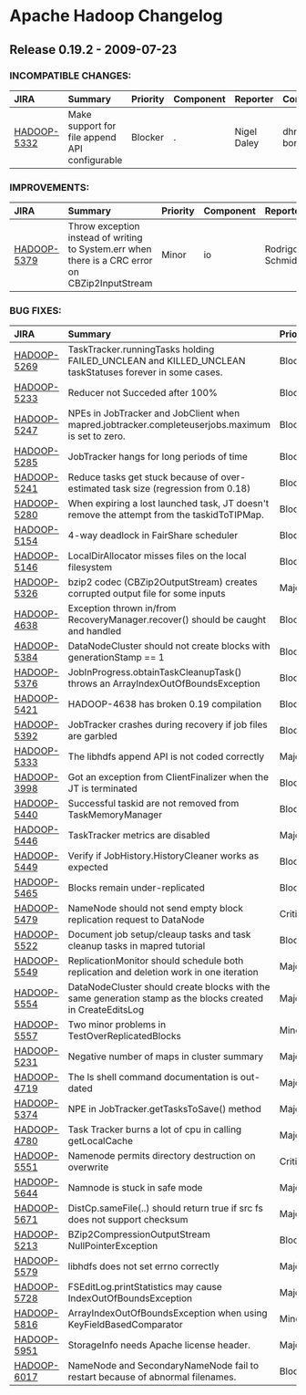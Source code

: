 
<!---
# Licensed to the Apache Software Foundation (ASF) under one
# or more contributor license agreements.  See the NOTICE file
# distributed with this work for additional information
# regarding copyright ownership.  The ASF licenses this file
# to you under the Apache License, Version 2.0 (the
# "License"); you may not use this file except in compliance
# with the License.  You may obtain a copy of the License at
#
#     http://www.apache.org/licenses/LICENSE-2.0
#
# Unless required by applicable law or agreed to in writing, software
# distributed under the License is distributed on an "AS IS" BASIS,
# WITHOUT WARRANTIES OR CONDITIONS OF ANY KIND, either express or implied.
# See the License for the specific language governing permissions and
# limitations under the License.
-->
# Apache Hadoop Changelog

## Release 0.19.2 - 2009-07-23

### INCOMPATIBLE CHANGES:

| JIRA | Summary | Priority | Component | Reporter | Contributor |
|:---- |:---- | :--- |:---- |:---- |:---- |
| [HADOOP-5332](https://issues.apache.org/jira/browse/HADOOP-5332) | Make support for file append API configurable |  Blocker | . | Nigel Daley | dhruba borthakur |


### IMPROVEMENTS:

| JIRA | Summary | Priority | Component | Reporter | Contributor |
|:---- |:---- | :--- |:---- |:---- |:---- |
| [HADOOP-5379](https://issues.apache.org/jira/browse/HADOOP-5379) | Throw exception instead of writing to System.err when there is a CRC error on CBZip2InputStream |  Minor | io | Rodrigo Schmidt | Rodrigo Schmidt |


### BUG FIXES:

| JIRA | Summary | Priority | Component | Reporter | Contributor |
|:---- |:---- | :--- |:---- |:---- |:---- |
| [HADOOP-5269](https://issues.apache.org/jira/browse/HADOOP-5269) | TaskTracker.runningTasks holding FAILED\_UNCLEAN and KILLED\_UNCLEAN taskStatuses forever in some cases. |  Blocker | . | Amareshwari Sriramadasu | Amareshwari Sriramadasu |
| [HADOOP-5233](https://issues.apache.org/jira/browse/HADOOP-5233) | Reducer not Succeded after 100% |  Blocker | . | Amareshwari Sriramadasu | Amareshwari Sriramadasu |
| [HADOOP-5247](https://issues.apache.org/jira/browse/HADOOP-5247) | NPEs in JobTracker and JobClient when mapred.jobtracker.completeuserjobs.maximum is set to zero. |  Blocker | . | Vinod Kumar Vavilapalli | Amar Kamat |
| [HADOOP-5285](https://issues.apache.org/jira/browse/HADOOP-5285) | JobTracker hangs for long periods of time |  Blocker | . | Vinod Kumar Vavilapalli | Devaraj Das |
| [HADOOP-5241](https://issues.apache.org/jira/browse/HADOOP-5241) | Reduce tasks get stuck because of over-estimated task size (regression from 0.18) |  Blocker | . | Andy Pavlo | Sharad Agarwal |
| [HADOOP-5280](https://issues.apache.org/jira/browse/HADOOP-5280) | When expiring a lost launched task, JT doesn\'t remove the attempt from the taskidToTIPMap. |  Blocker | . | Vinod Kumar Vavilapalli | Devaraj Das |
| [HADOOP-5154](https://issues.apache.org/jira/browse/HADOOP-5154) | 4-way deadlock in FairShare scheduler |  Blocker | . | Vinod Kumar Vavilapalli | Matei Zaharia |
| [HADOOP-5146](https://issues.apache.org/jira/browse/HADOOP-5146) | LocalDirAllocator misses files on the local filesystem |  Blocker | . | Arun C Murthy | Devaraj Das |
| [HADOOP-5326](https://issues.apache.org/jira/browse/HADOOP-5326) | bzip2 codec (CBZip2OutputStream) creates corrupted output file for some inputs |  Major | io | Rodrigo Schmidt | Rodrigo Schmidt |
| [HADOOP-4638](https://issues.apache.org/jira/browse/HADOOP-4638) | Exception thrown in/from RecoveryManager.recover() should be caught and handled |  Blocker | . | Amar Kamat | Amar Kamat |
| [HADOOP-5384](https://issues.apache.org/jira/browse/HADOOP-5384) | DataNodeCluster should not create blocks with generationStamp == 1 |  Blocker | test | Tsz Wo Nicholas Sze | Tsz Wo Nicholas Sze |
| [HADOOP-5376](https://issues.apache.org/jira/browse/HADOOP-5376) | JobInProgress.obtainTaskCleanupTask() throws an ArrayIndexOutOfBoundsException |  Blocker | . | Vinod Kumar Vavilapalli | Amareshwari Sriramadasu |
| [HADOOP-5421](https://issues.apache.org/jira/browse/HADOOP-5421) | HADOOP-4638 has broken 0.19 compilation |  Blocker | . | Amar Kamat | Devaraj Das |
| [HADOOP-5392](https://issues.apache.org/jira/browse/HADOOP-5392) | JobTracker crashes during recovery if job files are garbled |  Blocker | . | Amar Kamat | Amar Kamat |
| [HADOOP-5333](https://issues.apache.org/jira/browse/HADOOP-5333) | The libhdfs append API is not coded correctly |  Major | . | dhruba borthakur | dhruba borthakur |
| [HADOOP-3998](https://issues.apache.org/jira/browse/HADOOP-3998) | Got an exception from ClientFinalizer when the JT is terminated |  Blocker | . | Amar Kamat | dhruba borthakur |
| [HADOOP-5440](https://issues.apache.org/jira/browse/HADOOP-5440) | Successful taskid are not removed from TaskMemoryManager |  Blocker | . | Amareshwari Sriramadasu | Amareshwari Sriramadasu |
| [HADOOP-5446](https://issues.apache.org/jira/browse/HADOOP-5446) | TaskTracker metrics are disabled |  Major | metrics | Chris Douglas | Chris Douglas |
| [HADOOP-5449](https://issues.apache.org/jira/browse/HADOOP-5449) | Verify if JobHistory.HistoryCleaner works as expected |  Blocker | . | Amar Kamat | Amareshwari Sriramadasu |
| [HADOOP-5465](https://issues.apache.org/jira/browse/HADOOP-5465) | Blocks remain under-replicated |  Blocker | . | Hairong Kuang | Hairong Kuang |
| [HADOOP-5479](https://issues.apache.org/jira/browse/HADOOP-5479) | NameNode should not send empty block replication request to DataNode |  Critical | . | Hairong Kuang | Hairong Kuang |
| [HADOOP-5522](https://issues.apache.org/jira/browse/HADOOP-5522) | Document job setup/cleaup tasks and task cleanup tasks in mapred tutorial |  Blocker | . | Amareshwari Sriramadasu | Amareshwari Sriramadasu |
| [HADOOP-5549](https://issues.apache.org/jira/browse/HADOOP-5549) | ReplicationMonitor should schedule both replication and deletion work in one iteration |  Major | . | Hairong Kuang | Hairong Kuang |
| [HADOOP-5554](https://issues.apache.org/jira/browse/HADOOP-5554) | DataNodeCluster should create blocks with the same generation stamp as the blocks created in CreateEditsLog |  Major | test | Hairong Kuang | Hairong Kuang |
| [HADOOP-5557](https://issues.apache.org/jira/browse/HADOOP-5557) | Two minor problems in TestOverReplicatedBlocks |  Minor | test | Tsz Wo Nicholas Sze | Tsz Wo Nicholas Sze |
| [HADOOP-5231](https://issues.apache.org/jira/browse/HADOOP-5231) | Negative number of maps in cluster summary |  Major | . | Amareshwari Sriramadasu | Amareshwari Sriramadasu |
| [HADOOP-4719](https://issues.apache.org/jira/browse/HADOOP-4719) | The ls shell command documentation is out-dated |  Major | documentation | Tsz Wo Nicholas Sze | Ravi Phulari |
| [HADOOP-5374](https://issues.apache.org/jira/browse/HADOOP-5374) | NPE in JobTracker.getTasksToSave() method |  Major | . | Vinod Kumar Vavilapalli | Amareshwari Sriramadasu |
| [HADOOP-4780](https://issues.apache.org/jira/browse/HADOOP-4780) | Task Tracker  burns a lot of cpu in calling getLocalCache |  Major | . | Runping Qi | He Yongqiang |
| [HADOOP-5551](https://issues.apache.org/jira/browse/HADOOP-5551) | Namenode permits directory destruction on overwrite |  Critical | . | Brian Bockelman | Brian Bockelman |
| [HADOOP-5644](https://issues.apache.org/jira/browse/HADOOP-5644) | Namnode is stuck in safe mode |  Major | . | Suresh Srinivas | Suresh Srinivas |
| [HADOOP-5671](https://issues.apache.org/jira/browse/HADOOP-5671) | DistCp.sameFile(..) should return true if src fs does not support checksum |  Major | . | Tsz Wo Nicholas Sze | Tsz Wo Nicholas Sze |
| [HADOOP-5213](https://issues.apache.org/jira/browse/HADOOP-5213) | BZip2CompressionOutputStream NullPointerException |  Blocker | io | Zheng Shao | Zheng Shao |
| [HADOOP-5579](https://issues.apache.org/jira/browse/HADOOP-5579) | libhdfs does not set errno correctly |  Major | . | Brian Bockelman | Brian Bockelman |
| [HADOOP-5728](https://issues.apache.org/jira/browse/HADOOP-5728) | FSEditLog.printStatistics may cause IndexOutOfBoundsException |  Major | . | Wang Xu | Wang Xu |
| [HADOOP-5816](https://issues.apache.org/jira/browse/HADOOP-5816) | ArrayIndexOutOfBoundsException when using KeyFieldBasedComparator |  Minor | . | Min Zhou | He Yongqiang |
| [HADOOP-5951](https://issues.apache.org/jira/browse/HADOOP-5951) | StorageInfo needs Apache license header. |  Major | . | Suresh Srinivas | Suresh Srinivas |
| [HADOOP-6017](https://issues.apache.org/jira/browse/HADOOP-6017) | NameNode and SecondaryNameNode fail to restart because of abnormal filenames. |  Blocker | . | Raghu Angadi | Tsz Wo Nicholas Sze |


